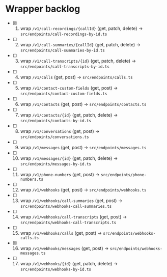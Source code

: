# Wrapper backlog
- [x] 1. wrap `/v1/call-recordings/{callId}` (get, patch, delete) → `src/endpoints/call-recordings-by-id.ts`
- [ ] 2. wrap `/v1/call-summaries/{callId}` (get, patch, delete) → `src/endpoints/call-summaries-by-id.ts`
- [ ] 3. wrap `/v1/call-transcripts/{id}` (get, patch, delete) → `src/endpoints/call-transcripts-by-id.ts`
- [ ] 4. wrap `/v1/calls` (get, post) → `src/endpoints/calls.ts`
- [ ] 5. wrap `/v1/contact-custom-fields` (get, post) → `src/endpoints/contact-custom-fields.ts`
- [ ] 6. wrap `/v1/contacts` (get, post) → `src/endpoints/contacts.ts`
- [ ] 7. wrap `/v1/contacts/{id}` (get, patch, delete) → `src/endpoints/contacts-by-id.ts`
- [ ] 8. wrap `/v1/conversations` (get, post) → `src/endpoints/conversations.ts`
- [ ] 9. wrap `/v1/messages` (get, post) → `src/endpoints/messages.ts`
- [ ] 10. wrap `/v1/messages/{id}` (get, patch, delete) → `src/endpoints/messages-by-id.ts`
- [ ] 11. wrap `/v1/phone-numbers` (get, post) → `src/endpoints/phone-numbers.ts`
- [ ] 12. wrap `/v1/webhooks` (get, post) → `src/endpoints/webhooks.ts`
- [ ] 13. wrap `/v1/webhooks/call-summaries` (get, post) → `src/endpoints/webhooks-call-summaries.ts`
- [ ] 14. wrap `/v1/webhooks/call-transcripts` (get, post) → `src/endpoints/webhooks-call-transcripts.ts`
- [ ] 15. wrap `/v1/webhooks/calls` (get, post) → `src/endpoints/webhooks-calls.ts`
- [x] 16. wrap `/v1/webhooks/messages` (get, post) → `src/endpoints/webhooks-messages.ts`
- [ ] 17. wrap `/v1/webhooks/{id}` (get, patch, delete) → `src/endpoints/webhooks-by-id.ts`
